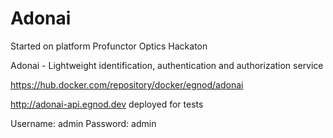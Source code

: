 # Adonai
Started on platform Profunctor Optics Hackaton

Adonai - Lightweight identification, authentication and authorization service

https://hub.docker.com/repository/docker/egnod/adonai

http://adonai-api.egnod.dev deployed for tests 

Username: admin
Password: admin
